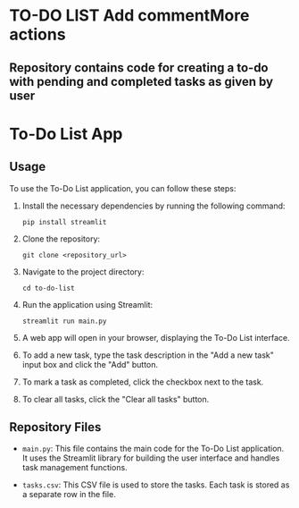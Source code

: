 # TO-DO LIST Add commentMore actions
## Repository contains code for creating a to-do with pending and completed tasks as given by user
# To-Do List App

## Usage

To use the To-Do List application, you can follow these steps:

1. Install the necessary dependencies by running the following command:
   ```
   pip install streamlit
   ```

2. Clone the repository:
   ```
   git clone <repository_url>
   ```

3. Navigate to the project directory:
   ```
   cd to-do-list
   ```

4. Run the application using Streamlit:
   ```
   streamlit run main.py
   ```

5. A web app will open in your browser, displaying the To-Do List interface.

6. To add a new task, type the task description in the "Add a new task" input box and click the "Add" button.

7. To mark a task as completed, click the checkbox next to the task.

8. To clear all tasks, click the "Clear all tasks" button.

## Repository Files

- `main.py`: This file contains the main code for the To-Do List application. It uses the Streamlit library for building the user interface and handles task management functions.

- `tasks.csv`: This CSV file is used to store the tasks. Each task is stored as a separate row in the file.
